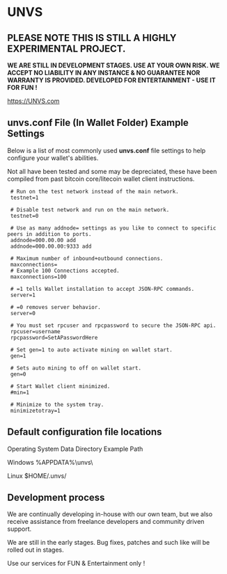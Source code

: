UNVS 
=============

<b>PLEASE NOTE THIS IS STILL A HIGHLY EXPERIMENTAL PROJECT. 
----------------
WE ARE STILL IN DEVELOPMENT STAGES. USE AT YOUR OWN RISK. WE ACCEPT NO LIABILITY IN ANY INSTANCE & NO GUARANTEE NOR WARRANTY IS PROVIDED. DEVELOPED FOR ENTERTAINMENT - USE IT FOR FUN !</b>

https://UNVS.com


unvs.conf File (In Wallet Folder) Example Settings
----------------

Below is a list of most commonly used **unvs.conf** file settings to help configure your wallet's abilities.

Not all have been tested and some may be depreciated, these have been compiled from past bitcoin core/litecoin wallet client instructions.

```
 # Run on the test network instead of the main network.
 testnet=1
 
 # Disable test network and run on the main network.
 testnet=0
 
 # Use as many addnode= settings as you like to connect to specific peers in addition to ports.
 addnode=000.00.00 add
 addnode=000.00.00:9333 add

 # Maximum number of inbound+outbound connections.
 maxconnections=
 # Example 100 Connections accepted.
 maxconnections=100
 
 # =1 tells Wallet installation to accept JSON-RPC commands.
 server=1
 
 # =0 removes server behavior.
 server=0
 
 # You must set rpcuser and rpcpassword to secure the JSON-RPC api.
 rpcuser=username
 rpcpassword=SetAPasswordHere
 
 # Set gen=1 to auto activate mining on wallet start.
 gen=1
 
 # Sets auto mining to off on wallet start.
 gen=0
 
 # Start Wallet client minimized.
 #min=1
 
 # Minimize to the system tray.
 minimizetotray=1 
```

Default configuration file locations
-----------------------------------

Operating System	Data Directory	Example Path

Windows	%APPDATA%\unvs\	

Linux	$HOME/.unvs/



Development process
-------------------

We are continually developing in-house with our own team, but we also receive assistance from freelance developers and community driven support.

We are still in the early stages. Bug fixes, patches and such like will be rolled out in stages. 

Use our services for FUN & Entertainment only !
